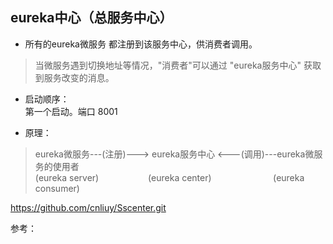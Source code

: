 ## eureka中心（总服务中心）

* 所有的eureka微服务 都注册到该服务中心，供消费者调用。  
>  当微服务遇到切换地址等情况，"消费者"可以通过 "eureka服务中心" 获取到服务改变的消息。  
  
* 启动顺序：  
       第一个启动。端口 8001   
  
* 原理：  
              
> eureka微服务---(注册)---> eureka服务中心 <---(调用)---eureka微服务的使用者  
> (eureka server)&nbsp;&nbsp;&nbsp;&nbsp;&nbsp;&nbsp;&nbsp;&nbsp;&nbsp;&nbsp;&nbsp;&nbsp;&nbsp;&nbsp;&nbsp;&nbsp;&nbsp;&nbsp;&nbsp;&nbsp;(eureka center)&nbsp;&nbsp;&nbsp;&nbsp;&nbsp;&nbsp;&nbsp;&nbsp;&nbsp;&nbsp;&nbsp;&nbsp;&nbsp;&nbsp;&nbsp;&nbsp;&nbsp;&nbsp;&nbsp;&nbsp;&nbsp;&nbsp;&nbsp;&nbsp; (eureka consumer)  
  
  
  
https://github.com/cnliuy/Sscenter.git  

参考：


